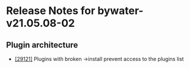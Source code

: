 
# Release Notes for bywater-v21.05.08-02

## Plugin architecture

- [[29121]](http://bugs.koha-community.org/bugzilla3/show_bug.cgi?id=29121) Plugins with broken ->install prevent access to the plugins list


